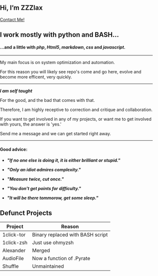 <style>

@import url('https://fonts.googleapis.com/css?family=Source+Code+Pro');

* { box-sizing: border-box; }

body {
  margin: 0;
  padding: 0;
}

#typeWriter {
  width: 100%;
  height: 100%;
  color: #33d011;
  background: #222;
  font-family: 'Source Code Pro', monospace;  
  padding-left: 30px;
  padding-top: 30px;
  position: absolute;
  top: 0;
  left: 0;
  z-index: 10;
}

#typeWriter span {
  display: block;
  font-size: 10px;
  letter-spacing: 2px;
}

#typeWriter :last-child::after {
  content: '_';
  display: inline-block;
  animation: blink 1s step-end infinite;
}

#typeWriter #init::after { display: none; }

#typeWriter span.typewriter-item::before {
  content: '>';
  display: inline-block;
  margin-right: 10px;
}
 @keyframes 
blink {  from, to {
 opacity: 0;
}
 50% {
 opacity: 1;
}
}
</style>

## Hi, I’m ZZZlax ##

<html>
  <a href="mailto:ZZZlax@protonmail.com">Contact Me!</a>
</html>

## I work mostly with **python** and **BASH**... ##
#### ...and a little with _php_, _Html5_, _markdown_, _css_ and _javascript_. ####

***

My main focus is on system optimization and automation.

For this reason you will likely see repo's come and go here, evolve and become more efficent, very quickly.

***

**_I am self taught_**

For the good, and the bad that comes with that.

Therefore, I am highly receptive to correction and critique and collaboration.

If you want to get involved in any of my projects, or want me to get involved with yours, the answer is 'yes.'

Send me a message and we can get started right away.

***

#### Good advice: ####

* **_"If no one else is doing it, it is either brilliant or stupid."_**

* **_"Only an idiot admires complexity."_**

* **_"Measure twice, cut once."_**

* **_"You don't get points for difficulty."_**

* **_"It will be there tommorow, get some sleep."_**

## Defunct Projects ##

Project | Reason |
--- | --- |
1click-tor | Binary replaced with BASH script |
1click-zsh | Just use ohmyzsh |
Alexander | Merged |
AudioFile | Now a function of .Pyrate |
Shuffle | Unmaintained |
